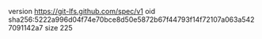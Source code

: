 version https://git-lfs.github.com/spec/v1
oid sha256:5222a996d04f74e70bce8d50e5872b67f44793f14f72107a063a5427091142a7
size 225
